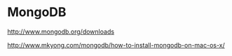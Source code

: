 MongoDB
=======

http://www.mongodb.org/downloads

http://www.mkyong.com/mongodb/how-to-install-mongodb-on-mac-os-x/
